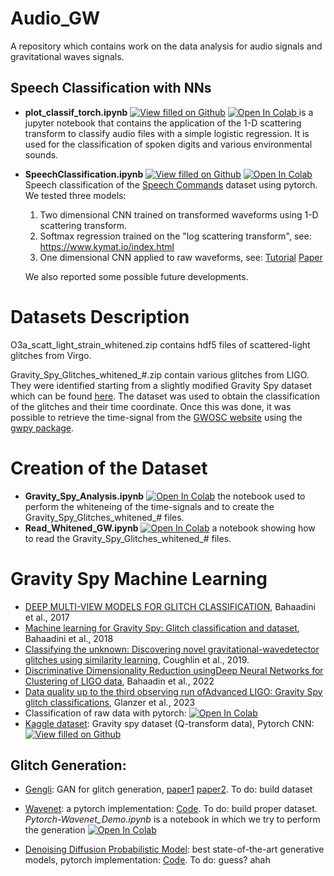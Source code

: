 # Audio_GW
A repository which contains work on the data analysis for audio signals and gravitational waves signals.

## Speech Classification with NNs

* **plot_classif_torch.ipynb** [![View filled on Github](https://img.shields.io/static/v1.svg?logo=github&label=Repo&message=View%20On%20Github&color=lightgrey)](https://github.com/FrancescoSarandrea/Audio_GW/blob/8066f59117a5ab88dc76042f955d3e71f94ce054/plot_classif_torch.ipynb) <a target="_blank" href="https://colab.research.google.com/github/FrancescoSarandrea/Audio_GW/blob/8066f59117a5ab88dc76042f955d3e71f94ce054/plot_classif_torch.ipynb">
  <img src="https://colab.research.google.com/assets/colab-badge.svg" alt="Open In Colab"/>
</a> is a jupyter notebook that contains the application of the 1-D scattering transform to classify audio files with a simple logistic regression. It is used for the classification of spoken digits and various environmental sounds. 

* **SpeechClassification.ipynb** [![View filled on Github](https://img.shields.io/static/v1.svg?logo=github&label=Repo&message=View%20On%20Github&color=lightgrey)]( https://github.com/FrancescoSarandrea/Audio_GW/blob/10332e9399d1584cfeface7ccba9dac41cd6ad72/SpeechClassification.ipynb) <a target="_blank" href="https://colab.research.google.com/github/FrancescoSarandrea/Audio_GW/blob/10332e9399d1584cfeface7ccba9dac41cd6ad72/SpeechClassification.ipynb">
  <img src="https://colab.research.google.com/assets/colab-badge.svg" alt="Open In Colab"/>
</a> Speech classification of the [Speech Commands](https://arxiv.org/abs/1804.03209) dataset using pytorch. We tested three models:
  1. Two dimensional CNN trained on transformed waveforms using 1-D scattering transform.
  2. Softmax regression trained on the "log scattering transform", see: https://www.kymat.io/index.html
  3. One dimensional CNN applied to raw waveforms, see: [Tutorial](https://pytorch.org/tutorials/intermediate/speech_command_classification_with_torchaudio_tutorial.html) [Paper](https://arxiv.org/pdf/1610.00087.pdf)  

    
  We also reported some possible future developments.
 
  
# Datasets Description
O3a_scatt_light_strain_whitened.zip contains hdf5 files of scattered-light glitches from Virgo.

Gravity_Spy_Glitches_whitened_#.zip contain various glitches from LIGO. They were identified starting from a slightly modified Gravity Spy dataset which can be found [here](https://zenodo.org/record/1476551#.ZFIvTbvRZop). The dataset was used to obtain the classification of the glitches and their time coordinate. Once this was done, it was possible to retrieve the time-signal from the [GWOSC website](https://gwosc.org/) using the [gwpy package](https://gwpy.github.io/docs/stable/overview/).   

# Creation of the Dataset
* **Gravity_Spy_Analysis.ipynb** <a target="blank" href="https://colab.research.google.com/drive/1L-2LxuG8wUeiNn7qjP1vC7obRZWeJY3C#scrollTo=DK1cSZ51Zuke"> <img src="https://colab.research.google.com/assets/colab-badge.svg" alt="Open In Colab"/></a>
 the notebook used to perform the whiteneing of the time-signals and to create the Gravity_Spy_Glitches_whitened_# files.
* **Read_Whitened_GW.ipynb** <a target="blank" href="https://colab.research.google.com/drive/1HEvTa0_oq_23qRvcREC9qjBxbqnVxJG1#scrollTo=57UfK5QF0Xm4">  <img src="https://colab.research.google.com/assets/colab-badge.svg" alt="Open In Colab"/></a>
a notebook showing how to read the Gravity_Spy_Glitches_whitened_# files.

# Gravity Spy Machine Learning
* [DEEP MULTI-VIEW MODELS FOR GLITCH CLASSIFICATION](https://arxiv.org/pdf/1705.00034.pdf), Bahaadini et al., 2017
* [Machine learning for Gravity Spy: Glitch classification and dataset](https://www.sciencedirect.com/science/article/pii/S0020025518301634), Bahaadini et al., 2018
* [Classifying the unknown: Discovering novel gravitational-wavedetector glitches using similarity learning](https://journals.aps.org/prd/pdf/10.1103/PhysRevD.99.082002), Coughlin et al., 2019.
*  [Discriminative Dimensionality Reduction usingDeep Neural Networks for Clustering of LIGO data](https://arxiv.org/pdf/2205.13672.pdf), Bahaadin et al., 2022
*  [Data quality up to the third observing run ofAdvanced LIGO: Gravity Spy glitch classifications](https://arxiv.org/pdf/2208.12849.pdf), Glanzer et al., 2023
*  Classification of raw data with pytorch: <a target="_blank" href="https://colab.research.google.com/github/FrancescoSarandrea/Audio_GW/blob/75285c21264473870679c183650ab82fbd9311c8/GS_torchNNr.ipynb"> <img src="https://colab.research.google.com/assets/colab-badge.svg" alt="Open In Colab"/></a>
*  [Kaggle dataset](https://www.kaggle.com/datasets/tentotheminus9/gravity-spy-gravitational-waves): Gravity spy dataset (Q-transform data), Pytorch CNN: [![View filled on Github](https://img.shields.io/static/v1.svg?logo=github&label=Repo&message=View%20On%20Github&color=lightgrey)](https://github.com/FrancescoSarandrea/Audio_GW/blob/068d31261c704e1f150478389a45c13d0a0a9de5/gravityspytorchqtransform.ipynb)

## Glitch Generation:

* [Gengli](https://git.ligo.org/melissa.lopez/gengli): GAN for glitch generation, [paper1](https://arxiv.org/pdf/2203.06494.pdf) [paper2](https://arxiv.org/pdf/2205.09204.pdf). To do: build dataset
* [Wavenet](https://arxiv.org/pdf/1609.03499.pdf): a pytorch implementation: [Code](https://github.com/vincentherrmann/pytorch-wavenet). To do: build proper dataset. *Pytorch-Wavenet_Demo.ipynb* is a notebook in which we try to perform the generation <a target="_blank" href="https://github.com/FrancescoSarandrea/Audio_GW/blob/main/Pytorch-Wavenet_Demo.ipynb"> <img src="https://colab.research.google.com/assets/colab-badge.svg" alt="Open In Colab"/></a>

* [Denoising Diffusion Probabilistic Model](https://arxiv.org/abs/2006.11239): best state-of-the-art generative models, pytorch implementation: [Code](https://github.com/lucidrains/denoising-diffusion-pytorch). To do: guess? ahah

